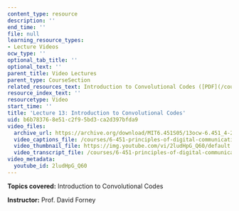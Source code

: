 ```yaml
---
content_type: resource
description: ''
end_time: ''
file: null
learning_resource_types:
- Lecture Videos
ocw_type: ''
optional_tab_title: ''
optional_text: ''
parent_title: Video Lectures
parent_type: CourseSection
related_resources_text: Introduction to Convolutional Codes ([PDF](/courses/6-451-principles-of-digital-communication-ii-spring-2005/resources/chap9))
resource_index_text: ''
resourcetype: Video
start_time: ''
title: 'Lecture 13: Introduction to Convolutional Codes'
uid: b6b78376-8e51-c2f9-5bd3-ca2d397bfda9
video_files:
  archive_url: https://archive.org/download/MIT6.451S05/13ocw-6.451_4-261-28mar2005-220k.mp4
  video_captions_file: /courses/6-451-principles-of-digital-communication-ii-spring-2005/5e3c4769a0835141843bbf94cf737a55_2ludHpG_Q60.vtt
  video_thumbnail_file: https://img.youtube.com/vi/2ludHpG_Q60/default.jpg
  video_transcript_file: /courses/6-451-principles-of-digital-communication-ii-spring-2005/454037ebf1c7b6e7166b926fc576d9e5_2ludHpG_Q60.pdf
video_metadata:
  youtube_id: 2ludHpG_Q60
---
```


**Topics covered:** Introduction to Convolutional Codes

**Instructor:** Prof. David Forney

